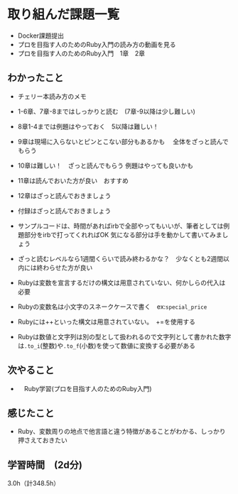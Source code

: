 # 取り組んだ課題一覧
- Docker課題提出
- プロを目指す人のためのRuby入門の読み方の動画を見る
- プロを目指す人のためのRuby入門　1章　2章

## わかったこと
- チェリー本読み方のメモ
- 1-6章、7章-8まではしっかりと読む　(7章-9以降は少し難しい)
- 8章1-4までは例題はやっておく　5以降は難しい！
- 9章は現場に入らないとピンとこない部分もあるかも 　全体をざっと読んでもらう
- 10章は難しい！　ざっと読んでもらう 例題はやっても良いかも
- 11章は読んでおいた方が良い　おすすめ
- 12章はざっと読んでおきましょう
- 付録はざっと読んでおきましょう
- サンプルコードは、時間があればirbで全部やってもいいが、筆者としては例題部分をirbで打ってくれればOK 気になる部分は手を動かして書いてみましょう
- ざっと読むレベルなら1週間くらいで読み終わるかな？　少なくとも2週間以内には終わらせた方が良い

- Rubyは変数を宣言するだけの構文は用意されていない、何かしらの代入は必要
- Rubyの変数名は小文字のスネークケースで書く　ex:`special_price`

- Rubyには++といった構文は用意されていない。　+=を使用する
- Rubyは数値と文字列は別の型として扱われるので文字列として書かれた数字は`.to_i`(整数)や`.to_f`(小数)を使って数値に変換する必要がある

## 次やること
- 　Ruby学習(プロを目指す人のためのRuby入門)

## 感じたこと
- Ruby、変数周りの地点で他言語と違う特徴があることがわかる、しっかり押さえておきたい
  
## 学習時間　(2d分)
3.0h（計348.5h）
